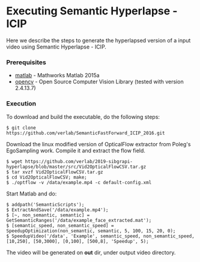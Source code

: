 # Executing Semantic Hyperlapse - ICIP

Here we describe the steps to generate the hyperlapsed version of a input video using Semantic Hyperlapse - ICIP.

### Prerequisites ###

* [matlab](https://www.mathworks.com/products/matlab.html) - Mathworks Matlab 2015a
* [opencv](https://github.com/opencv/opencv) - Open Source Computer Vision Library (tested with version 2.4.13.7)

### Execution ###

To download and build the executable, do the following steps:

```
$ git clone https://github.com/verlab/SemanticFastForward_ICIP_2016.git
```
Download the linux modified version of OpticalFlow extractor from Poleg's EgoSampling work. Compile it and extract the flow field.

```
$ wget https://github.com/verlab/2019-sibgrapi-hyperlapse/blob/master/src/Vid2OpticalFlowCSV.tar.gz
$ tar xvzf Vid2OpticalFlowCSV.tar.gz
$ cd Vid2OpticalFlowCSV; make;
$ ./optflow -v /data/example.mp4 -c default-config.xml
```

Start Matlab and do:

```
$ addpath('SemanticScripts');
$ ExtractAndSave('/data/example.mp4');
$ [~, non_semantic, semantic] = GetSemanticRanges('/data/example_face_extracted.mat');
$ [semantic_speed, non_semantic_speed] = SpeedupOptimization(non_semantic, semantic, 5, 100, 15, 20, 0);
$ SpeedupVideo('/data', 'Example', semantic_speed, non_semantic_speed, [10,250], [50,3000], [0,100], [500,8], 'Speedup', 5);
```

The video will be generated on **out** dir, under output video directory.
